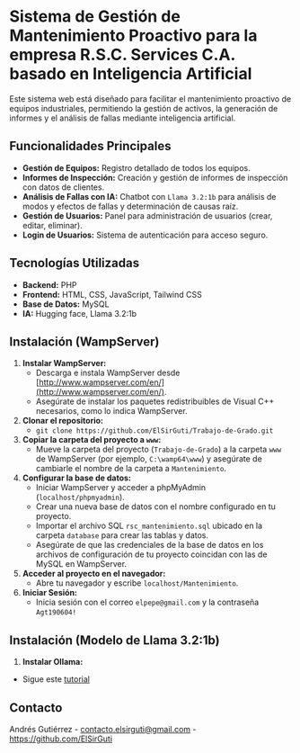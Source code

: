# Sistema de Gestión de Mantenimiento Proactivo para la empresa R.S.C. Services C.A. basado en Inteligencia Artificial

Este sistema web está diseñado para facilitar el mantenimiento proactivo de equipos industriales, permitiendo la gestión de activos, la generación de informes y el análisis de fallas mediante inteligencia artificial.

## Funcionalidades Principales

* **Gestión de Equipos:** Registro detallado de todos los equipos.
* **Informes de Inspección:** Creación y gestión de informes de inspección con datos de clientes.
* **Análisis de Fallas con IA:** Chatbot con `Llama 3.2:1b` para análisis de modos y efectos de fallas y determinación de causas raíz.
* **Gestión de Usuarios:** Panel para administración de usuarios (crear, editar, eliminar).
* **Login de Usuarios:** Sistema de autenticación para acceso seguro.

## Tecnologías Utilizadas

* **Backend:** PHP
* **Frontend:** HTML, CSS, JavaScript, Tailwind CSS
* **Base de Datos:** MySQL
* **IA:** Hugging face, Llama 3.2:1b

## Instalación (WampServer)

1.  **Instalar WampServer:**
    * Descarga e instala WampServer desde [http://www.wampserver.com/en/](http://www.wampserver.com/en/).
    * Asegúrate de instalar los paquetes redistribuibles de Visual C++ necesarios, como lo indica WampServer.
2.  **Clonar el repositorio:**
    * `git clone https://github.com/ElSirGuti/Trabajo-de-Grado.git`
3.  **Copiar la carpeta del proyecto a `www`:**
    * Mueve la carpeta del proyecto (`Trabajo-de-Grado`) a la carpeta `www` de WampServer (por ejemplo, `C:\wamp64\www`) y asegúrate de cambiarle el nombre de la carpeta a `Mantenimiento`.
4.  **Configurar la base de datos:**
    * Iniciar WampServer y acceder a phpMyAdmin (`localhost/phpmyadmin`).
    * Crear una nueva base de datos con el nombre configurado en tu proyecto.
    * Importar el archivo SQL `rsc_mantenimiento.sql` ubicado en la carpeta `database` para crear las tablas y datos.
    * Asegúrate de que las credenciales de la base de datos en los archivos de configuración de tu proyecto coincidan con las de MySQL en WampServer.
5.  **Acceder al proyecto en el navegador:**
    * Abre tu navegador y escribe `localhost/Mantenimiento`.
6. **Iniciar Sesión:**
    * Inicia sesión con el correo `elpepe@gmail.com` y la contraseña `Agt190604!`

## Instalación (Modelo de Llama 3.2:1b)
1. **Instalar Ollama:**
* Sigue este [tutorial](https://youtu.be/92_yb31Bqzk?si=pEl7-EdD4xHAdkYZ)

## Contacto

Andrés Gutiérrez - contacto.elsirguti@gmail.com - https://github.com/ElSirGuti